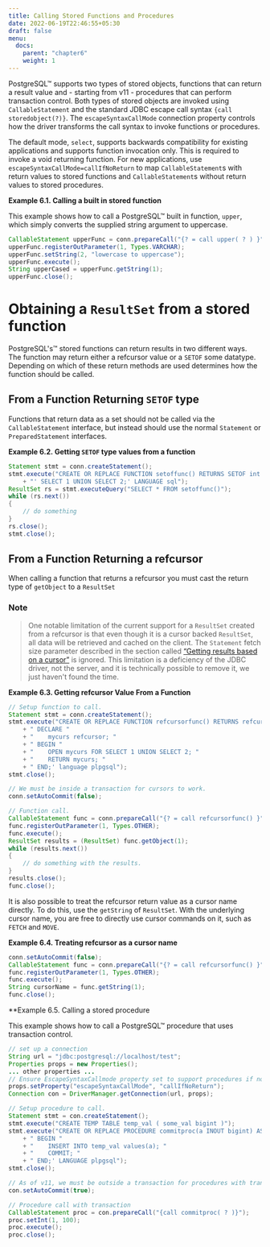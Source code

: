 ```yaml
---
title: Calling Stored Functions and Procedures
date: 2022-06-19T22:46:55+05:30
draft: false
menu:
  docs:
    parent: "chapter6"
    weight: 1
---
```


PostgreSQL™ supports two types of stored objects, functions that can return a
result value and - starting from v11 - procedures that can perform transaction
control. Both types of stored objects are invoked using `CallableStatement` and
the standard JDBC escape call syntax `{call storedobject(?)}`. The
`escapeSyntaxCallMode` connection property controls how the driver transforms the
call syntax to invoke functions or procedures.

The default mode, `select`, supports backwards compatibility for existing
applications and supports function invocation only. This is required to invoke
a void returning function. For new applications, use
`escapeSyntaxCallMode=callIfNoReturn` to map `CallableStatement`s with return
values to stored functions and `CallableStatement`s without return values to
stored procedures.

<a name="call-function-example"></a>
**Example 6.1. Calling a built in stored function**

This example shows how to call a PostgreSQL™ built in function, `upper`, which
simply converts the supplied string argument to uppercase.

```java
CallableStatement upperFunc = conn.prepareCall("{? = call upper( ? ) }");
upperFunc.registerOutParameter(1, Types.VARCHAR);
upperFunc.setString(2, "lowercase to uppercase");
upperFunc.execute();
String upperCased = upperFunc.getString(1);
upperFunc.close();
```

<a name="callfunc-resultset"></a>
# Obtaining a `ResultSet` from a stored function

PostgreSQL's™ stored functions can return results in two different ways. The
function may return either a refcursor value or a `SETOF` some datatype.  Depending
on which of these return methods are used determines how the function should be
called.

<a name="callfunc-resultset-setof"></a>
## From a Function Returning `SETOF` type

Functions that return data as a set should not be called via the `CallableStatement`
interface, but instead should use the normal `Statement` or `PreparedStatement`
interfaces.

<a name="setof-resultset"></a>
**Example 6.2. Getting `SETOF` type values from a function**

```java
Statement stmt = conn.createStatement();
stmt.execute("CREATE OR REPLACE FUNCTION setoffunc() RETURNS SETOF int AS "
    + "' SELECT 1 UNION SELECT 2;' LANGUAGE sql");
ResultSet rs = stmt.executeQuery("SELECT * FROM setoffunc()");
while (rs.next())
{
    // do something
}
rs.close();
stmt.close();
```

<a name="callfunc-resultset-refcursor"></a>
## From a Function Returning a refcursor

When calling a function that returns a refcursor you must cast the return type of
`getObject` to a `ResultSet`

### Note

> One notable limitation of the current support for a `ResultSet` created from
a refcursor is that even though it is a cursor backed `ResultSet`, all data will
be retrieved and cached on the client. The `Statement` fetch size parameter
described in the section called [“Getting results based on a cursor”](query.html#query-with-cursor)
is ignored. This limitation is a deficiency of the JDBC driver, not the server,
and it is technically possible to remove it, we just haven't found the time.

<a name="get-refcursor-from-function-call"></a>
**Example 6.3. Getting refcursor Value From a Function**

```java
// Setup function to call.
Statement stmt = conn.createStatement();
stmt.execute("CREATE OR REPLACE FUNCTION refcursorfunc() RETURNS refcursor AS '"
    + " DECLARE "
    + "    mycurs refcursor; "
    + " BEGIN "
    + "    OPEN mycurs FOR SELECT 1 UNION SELECT 2; "
    + "    RETURN mycurs; "
    + " END;' language plpgsql");
stmt.close();

// We must be inside a transaction for cursors to work.
conn.setAutoCommit(false);

// Function call.
CallableStatement func = conn.prepareCall("{? = call refcursorfunc() }");
func.registerOutParameter(1, Types.OTHER);
func.execute();
ResultSet results = (ResultSet) func.getObject(1);
while (results.next())
{
    // do something with the results.
}
results.close();
func.close();
```

It is also possible to treat the refcursor return value as a cursor name directly.
To do this, use the `getString` of `ResultSet`. With the underlying cursor name,
you are free to directly use cursor commands on it, such as `FETCH` and `MOVE`.

<a name="refcursor-string-example"></a>
**Example 6.4. Treating refcursor as a cursor name**

```java
conn.setAutoCommit(false);
CallableStatement func = conn.prepareCall("{? = call refcursorfunc() }");
func.registerOutParameter(1, Types.OTHER);
func.execute();
String cursorName = func.getString(1);
func.close();
```

<a name="call-procedure-example"></a>
**Example 6.5. Calling a stored procedure

This example shows how to call a PostgreSQL™ procedure that uses transaction control.

```java
// set up a connection
String url = "jdbc:postgresql://localhost/test";
Properties props = new Properties();
... other properties ...
// Ensure EscapeSyntaxCallmode property set to support procedures if no return value
props.setProperty("escapeSyntaxCallMode", "callIfNoReturn");
Connection con = DriverManager.getConnection(url, props);

// Setup procedure to call.
Statement stmt = con.createStatement();
stmt.execute("CREATE TEMP TABLE temp_val ( some_val bigint )");
stmt.execute("CREATE OR REPLACE PROCEDURE commitproc(a INOUT bigint) AS '"
    + " BEGIN "
    + "    INSERT INTO temp_val values(a); "
    + "    COMMIT; "
    + " END;' LANGUAGE plpgsql");
stmt.close();

// As of v11, we must be outside a transaction for procedures with transactions to work.
con.setAutoCommit(true);

// Procedure call with transaction
CallableStatement proc = con.prepareCall("{call commitproc( ? )}");
proc.setInt(1, 100);
proc.execute();
proc.close();
```
